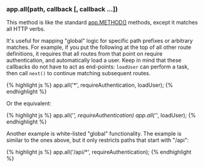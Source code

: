 <!---
 Copyright (c) 2016 StrongLoop, IBM, and Express Contributors
 License: MIT
-->

<h3 id='app.all'>app.all(path, callback [, callback ...])</h3>

This method is like the standard [app.METHOD()](#app.METHOD) methods,
except it matches all HTTP verbs.

It's useful for mapping "global" logic for specific path prefixes or arbitrary matches.
For example, if you put the following at the top of all other
route definitions, it requires that all routes from that point on
require authentication, and automatically load a user. Keep in mind
that these callbacks do not have to act as end-points: `loadUser`
can perform a task, then call `next()` to continue matching subsequent
routes.

{% highlight js %}
app.all('*', requireAuthentication, loadUser);
{% endhighlight %}

Or the equivalent:

{% highlight js %}
app.all('*', requireAuthentication)
app.all('*', loadUser);
{% endhighlight %}

Another example is white-listed "global" functionality.
The example is similar to the ones above, but it only restricts paths that start with
"/api":

{% highlight js %}
app.all('/api/*', requireAuthentication);
{% endhighlight %}
